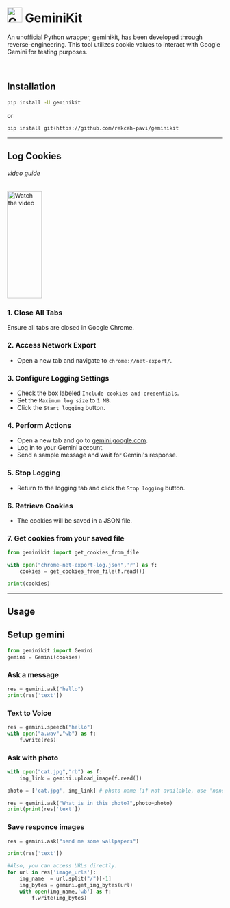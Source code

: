 # <img src="https://www.gstatic.com/lamda/images/gemini_sparkle_v002_d4735304ff6292a690345.svg" width="35px" alt="Gemini Icon" /> GeminiKit

An unofficial Python wrapper, geminikit, has been developed through reverse-engineering. This tool utilizes cookie values to interact with Google Gemini for testing purposes.

<br>


## Installation
```bash
pip install -U geminikit
```
or

```bash
pip install git+https://github.com/rekcah-pavi/geminikit
```

***

## Log Cookies 
<h6>video guide</h6>
<a href="https://youtu.be/IUCJg2KWcJs">
  <img src="https://img.youtube.com/vi/IUCJg2KWcJs/maxresdefault.jpg" alt="Watch the video" width="40%" height="250" />
</a>
<br>


### 1. Close All Tabs
Ensure all tabs are closed in Google Chrome.

### 2. Access Network Export
- Open a new tab and navigate to `chrome://net-export/`.

### 3. Configure Logging Settings
- Check the box labeled `Include cookies and credentials`.
- Set the `Maximum log size` to `1 MB`.
- Click the `Start logging` button.

### 4. Perform Actions
- Open a new tab and go to [gemini.google.com](https://gemini.google.com).
- Log in to your Gemini account.
- Send a sample message and wait for Gemini's response.

### 5. Stop Logging
- Return to the logging tab and click the `Stop logging` button.

### 6. Retrieve Cookies
- The cookies will be saved in a JSON file.

### 7. Get cookies from your saved file
```python
from geminikit import get_cookies_from_file

with open("chrome-net-export-log.json",'r') as f:
	cookies = get_cookies_from_file(f.read())

print(cookies)
```
***

## Usage
## Setup gemini
```python
from geminikit import Gemini
gemini = Gemini(cookies)

```

### Ask a message
```python
res = gemini.ask("hello")
print(res['text'])
```


### Text to Voice
```python
res = gemini.speech("hello")
with open("a.wav","wb") as f:
	f.write(res)
```


### Ask with photo
```python
with open("cat.jpg","rb") as f:
	img_link = gemini.upload_image(f.read())

photo = ['cat.jpg', img_link] # photo name (if not available, use 'none.jpg'), link

res = gemini.ask("What is in this photo?",photo=photo)
print(print(res['text'])

```

### Save responce images
```python
res = gemini.ask("send me some wallpapers")

print(res['text'])

#Also, you can access URLs directly.
for url in res['image_urls']:
	img_name  = url.split("/")[-1]
	img_bytes = gemini.get_img_bytes(url)
	with open(img_name,'wb') as f:
		f.write(img_bytes)


```

